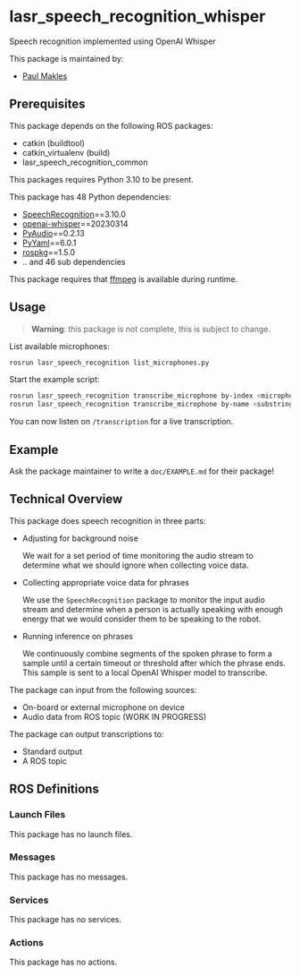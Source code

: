 # lasr_speech_recognition_whisper

Speech recognition implemented using OpenAI Whisper

This package is maintained by:
- [Paul Makles](mailto:me@insrt.uk)

## Prerequisites

This package depends on the following ROS packages:
- catkin (buildtool)
- catkin_virtualenv (build)
- lasr_speech_recognition_common

This packages requires Python 3.10 to be present.

This package has 48 Python dependencies:
- [SpeechRecognition](https://pypi.org/project/SpeechRecognition)==3.10.0
- [openai-whisper](https://pypi.org/project/openai-whisper)==20230314
- [PyAudio](https://pypi.org/project/PyAudio)==0.2.13
- [PyYaml](https://pypi.org/project/PyYaml)==6.0.1
- [rospkg](https://pypi.org/project/rospkg)==1.5.0
- .. and 46 sub dependencies

This package requires that [ffmpeg](https://ffmpeg.org/) is available during runtime.

## Usage

> **Warning**: this package is not complete, this is subject to change.

List available microphones:

```bash
rosrun lasr_speech_recognition list_microphones.py
```

Start the example script:

```bash
rosrun lasr_speech_recognition transcribe_microphone by-index <microphone_index>
rosrun lasr_speech_recognition transcribe_microphone by-name <substring_of_name>
```

You can now listen on `/transcription` for a live transcription.

## Example

Ask the package maintainer to write a `doc/EXAMPLE.md` for their package!

## Technical Overview

This package does speech recognition in three parts:

- Adjusting for background noise

  We wait for a set period of time monitoring the audio stream to determine what we should ignore when collecting voice data.

- Collecting appropriate voice data for phrases

  We use the `SpeechRecognition` package to monitor the input audio stream and determine when a person is actually speaking with enough energy that we would consider them to be speaking to the robot.

- Running inference on phrases

  We continuously combine segments of the spoken phrase to form a sample until a certain timeout or threshold after which the phrase ends. This sample is sent to a local OpenAI Whisper model to transcribe.

The package can input from the following sources:

- On-board or external microphone on device
- Audio data from ROS topic (WORK IN PROGRESS)

The package can output transcriptions to:

- Standard output
- A ROS topic

## ROS Definitions

### Launch Files

This package has no launch files.

### Messages

This package has no messages.

### Services

This package has no services.

### Actions

This package has no actions.
